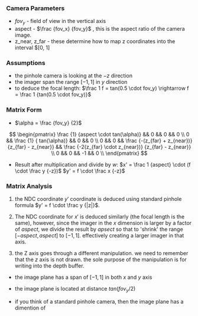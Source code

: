 ### Camera Parameters
- $fov_y$ - field of view in the vertical axis
- aspect - $\frac {fov_x} {fov_y}$ , this is the aspect ratio of the camera image.
- z_near, z_far - these determine how to map z coordinates into the interval $[0, 1]

### Assumptions
- the pinhole camera is looking at the $-z$ direction
- the imager span the range $[-1, 1]$ in $y$ direction
- to deduce the focal length: $\frac 1 f = tan(0.5 \cdot fov_y) \rightarrow f = \frac 1 {tan(0.5 \cdot fov_y)}$ 
### Matrix Form
- $\alpha = \frac {fov_y} {2}$ 

$$
\begin{pmatrix}
\frac {1} {aspect \cdot tan(\alpha)} && 0 && 0 && 0 \\
0 && \frac {1} { tan(\alpha)} && 0 && 0 \\
0 && 0 && \frac {-(z_{far} + z_{near})} {z_{far} - z_{near}} && \frac {-2(z_{far} \cdot z_{near})} {z_{far} - z_{near}} \\
0 && 0 && -1 && 0 \\
\end{pmatrix}
$$

- Result after multiplication and divide by $w$:
	$x' = \frac 1 {aspect} \cdot (f \cdot \frac y {-z})$ 
	$y' = f \cdot \frac x {-z}$ 
	
### Matrix Analysis
1. the NDC coordinate $y'$ coordinate is deduced using standard pinhole formula $y' = f \cdot \frac y {|z|}$.
2. The NDC coordinate for $x'$ is deduced similarly (the focal length is the same), however, since the imager in the $x$ dimension is larger by a factor of $aspect$, we divide the result by $apsect$ so that to 'shrink' the range $[-aspect, aspect]$ to $[-1, 1]$. effectively creating a larger imager in that axis.
   
3. the Z axis goes through a different manipulation. we need to remember that the $z$ axis is not drawn. the sole purpose of the manipulation is for writing into the depth buffer.
- the image plane has a span of $[-1, 1]$ in both $x$ and $y$ axis
- the image plane is located at distance $tan(fov_y / 2)$ 

- if you think of a standard pinhole camera, then the image plane has a dimention of 